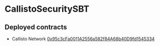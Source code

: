# CallistoSecuritySBT

## Deployed contracts
- Callisto Network [0x95c3cFa0011A2556a582f84A68b40D9fd1545334](https://explorer.callisto.network/address/0x95c3cFa0011A2556a582f84A68b40D9fd1545334/read-contract)
